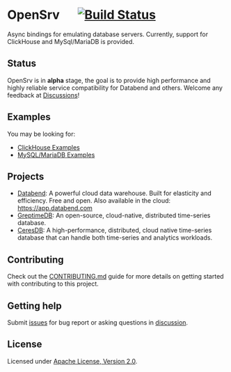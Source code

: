 # OpenSrv &emsp; [![Build Status]][actions]

[Build Status]: https://img.shields.io/github/workflow/status/datafuselabs/opensrv/CI/main
[actions]: https://github.com/datafuselabs/opensrv/actions?query=branch%3Amain

Async bindings for emulating database servers. Currently, support for ClickHouse and MySql/MariaDB is provided.

## Status

OpenSrv is in **alpha** stage, the goal is to provide high performance and highly reliable service compatibility for Databend and others. Welcome any feedback at [Discussions](https://github.com/datafuselabs/opensrv/discussions)!

## Examples

You may be looking for:

- [ClickHouse Examples](./clickhouse/examples)
- [MySQL/MariaDB Examples](./mysql/examples)


## Projects

- [Databend](https://github.com/datafuselabs/databend/): A powerful cloud data warehouse. Built for elasticity and efficiency. Free and open. Also available in the cloud: <https://app.databend.com>
- [GreptimeDB](https://github.com/GreptimeTeam/greptimedb): An open-source, cloud-native, distributed time-series database.
- [CeresDB](https://github.com/CeresDB/ceresdb): A high-performance, distributed, cloud native time-series database that can handle both time-series and analytics workloads.

## Contributing

Check out the [CONTRIBUTING.md](./CONTRIBUTING.md) guide for more details on getting started with contributing to this project.

## Getting help

Submit [issues](https://github.com/datafuselabs/opensrv/issues/new/choose) for bug report or asking questions in [discussion](https://github.com/datafuselabs/opensrv/discussions/new?category=q-a). 

## License

Licensed under <a href="./LICENSE">Apache License, Version 2.0</a>.

